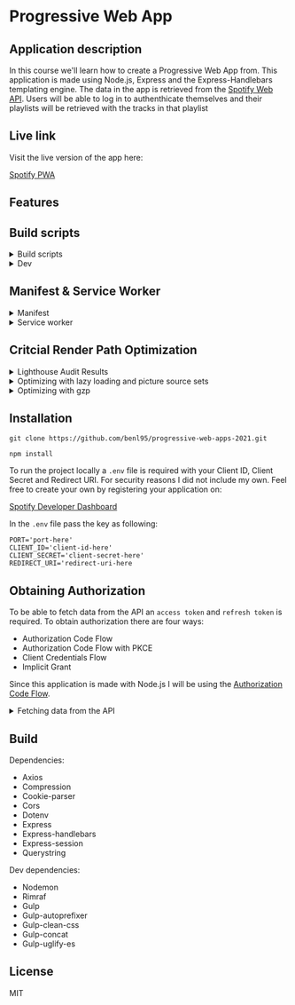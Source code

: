 # Progressive Web App

## Application description

In this course we'll learn how to create a Progressive Web App from. This
application is made using Node.js, Express and the Express-Handlebars templating
engine. The data in the app is retrieved from the
[Spotify Web API](https://developer.spotify.com/documentation/web-api/). Users
will be able to log in to authenthicate themselves and their playlists will be
retrieved with the tracks in that playlist

## Live link

Visit the live version of the app here:

[Spotify PWA](https://spotifypwa.herokuapp.com/)

## Features

## Build scripts

<details>
<summary>Build scripts</summary>
<br>
Inside my project I use two different build scripts. The build scripts bundle my CSS and Client-side Javascript and minifies them. The minified files will be placed in the `public` directory and used for production.

```
"prebuild:css": "rimraf \"public/css\"",
"prebuild:js": "rimraf \"public/js\"",
"build:css": "node ./src/build-scripts/build-css.js",
"build:js": "node ./src/build-scripts/build-js.js"
```

</details>

<details>
<summary>Dev</summary>
<br>
To make the workflow in development more efficient I use the `nodemon` package. This package restarts the server when a change is made to the source code. This make all changes immediately visible, thus speeding up the development of the application.

```
"start": "node app.js",
"dev": "nodemon app",
```

</details>

## Manifest & Service Worker

<details>
<summary>Manifest</summary>
<br>
The goal of this project is to refactor our existing application from WAFS to a Progressive Web App. To make it possible for users to install the application to their mobile device a `manifest.json` file is created. This file passes information to the browsers about your PWA and how it should behave when installed to a mobile device.
</details>

<details>
<summary>Service worker</summary>
<br>
A Service worker essentially acts as a proxy server that sits between the web application, the browser and the network (when available). They are intended, among other things, to enable the creation of effective offline expereiences.

The Service Worker lifecycle consists of the following events:

-  Installing
-  Installed
-  Activating
-  Activated
-  Reduntant

In my service worker I use the `install`, `activation` and `fetch` event
listeners. These event listeners ensures that the application can be used
offline. Currently I use the service worker to pre-cache my CSS, Client-Side
Javascript, the homepage and a offline page when the network is unavailable.

</details>

## Critcial Render Path Optimization

<details>
<summary>Lighthouse Audit Results</summary>
<br>

<img width="778" alt="Schermafbeelding 2021-03-31 om 09 57 09" src="https://user-images.githubusercontent.com/43675725/113114972-37e5c500-920c-11eb-9270-ed44a4fb230d.png">

<img width="772" alt="Schermafbeelding 2021-03-31 om 09 57 00" src="https://user-images.githubusercontent.com/43675725/113115012-43d18700-920c-11eb-85b8-3abefaa675e6.png">
</details>

<details>
<summary>Optimizing with lazy loading and picture source sets</summary>
<br>
My application fetches all the playlists of the logged in users from the Spotify API and renders this to the screen. This API call fetches a lot of images for the playlist covers which can slow down the application. 
To optimize this I use `lazy` loading attribute for my images. To optimize the images in my web application further, I use the `picture` element of HTML. This makes it possible to render different image sizes depending on the screen width.

```
<picture>
   <source media="(min-width: 768px)" srcset="{{this.playlist.largeImg}}"/>
   <source media="(min-width: 320px)" srcset="{{this.playlist.smallImg}}"/>
   <img src="{{this.playlist}}" alt="Playlist cover" loading="lazy">
</picture>
```

</details>

<details>
<summary>Optimizing with gzp</summary>
<br>
To optimize the rendered files from the server I use the NPM package `compression`.

```js
const compression = require('compression');
app.use(compression());
```

</details>

## Installation

```
git clone https://github.com/benl95/progressive-web-apps-2021.git
```

```
npm install
```

To run the project locally a `.env` file is required with your Client ID, Client
Secret and Redirect URI. For security reasons I did not include my own. Feel
free to create your own by registering your application on:

[Spotify Developer Dashboard](https://developer.spotify.com/dashboard/login)

In the `.env` file pass the key as following:

```
PORT='port-here'
CLIENT_ID='client-id-here'
CLIENT_SECRET='client-secret-here'
REDIRECT_URI='redirect-uri-here
```

## Obtaining Authorization

To be able to fetch data from the API an `access token` and `refresh token` is
required. To obtain authorization there are four ways:

-  Authorization Code Flow
-  Authorization Code Flow with PKCE
-  Client Credentials Flow
-  Implicit Grant

Since this application is made with Node.js I will be using the
[Authorization Code Flow](https://developer.spotify.com/documentation/general/guides/authorization-guide/#authorization-code-flow).

<details>
<summary>Fetching data from the API</summary>
<br>

```js
axios
	.get('https://api.spotify.com/v1/me/playlists', {
		headers: {
			Authorization: 'Bearer ' + req.session.access_token,
		},
	})
	.then(response => {
		const data = response.data.items;
		const playlistData = transformPlaylistData(data);
		return playlistData;
	});
```

</details>

## Build

Dependencies:

-  Axios
-  Compression
-  Cookie-parser
-  Cors
-  Dotenv
-  Express
-  Express-handlebars
-  Express-session
-  Querystring

Dev dependencies:

-  Nodemon
-  Rimraf
-  Gulp
-  Gulp-autoprefixer
-  Gulp-clean-css
-  Gulp-concat
-  Gulp-uglify-es

## License

MIT
